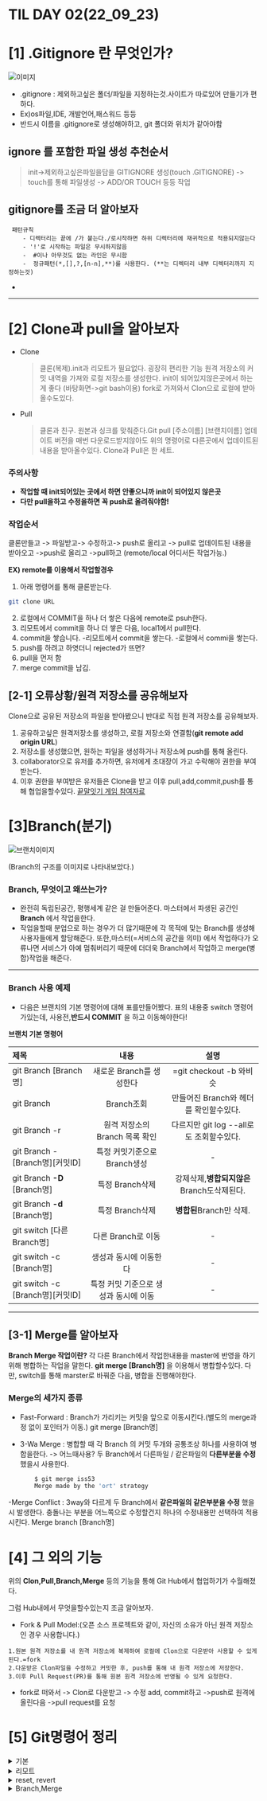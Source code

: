 # TIL DAY 02(22_09_23)


# [1] .Gitignore 란 무엇인가?

 ![이미지](https://i0.wp.com/www.alphr.com/wp-content/uploads/2020/08/Whats-a-GITIGNORE-File-How-To-Use-One.jpg?fit=577%2C320&ssl=1)

  
  
- .gitignore : 제외하고싶은 폴더/파일을 지정하는것.사이트가 따로있어 만들기가 편하다.
-   Ex)os파일,IDE, 개발언어,패스워드 등등
-   반드시 이름을 .gitignore로 생성해야하고, git 폴더와 위치가 같아야함 

## ignore 를 포함한 파일 생성 추천순서
  > init->제외하고싶은파일을담을 GITIGNORE 생성(touch .GITIGNORE) -> touch를 통해 파일생성 ->  ADD/OR      TOUCH 등등 작업

## gitignore를 조금 더 알아보자
     패턴규칙
        - 디렉터리는 끝에 /가 붙는다./로시작하면 하위 디렉터리에 재귀적으로 적용되지않는다
        - '!'로 시작하는 파일은 무시하지않음
        -  #이나 아무것도 없는 라인은 무시함
        -  정규패턴(*,[],?,[n-n],**)를 사용한다. (**는 디렉터리 내부 디렉터리까지 지정하는것)
- 
------------------------------------------------------------------------------------------------
# [2] Clone과 pull을 알아보자

- Clone
    > 클론(복제).init과 리모트가 필요없다. 굉장히 편리한 기능
      원격 저장소의 커밋 내역을 가져와 로컬 저장소를 생성한다.
      init이 되어있지않은곳에서 하는게 좋다 (바탕화면->git bash이용)
      fork로 가져와서 Clon으로 로컬에 받아올수도있다.

- Pull
    > 클론과 친구. 원본과 싱크를 맞춰준다.Git pull [주소이름] [브랜치이름]
      업데이트 버전을 매번 다운로드받지않아도 위의 명령어로 다른곳에서 업데이트된 내용을 받아올수있다.
      Clone과 Pull은 한 세트.

### 주의사항
- **작업할 때 init되어있는 곳에서 하면 안좋으니까 init이 되어있지 않은곳**
- **다만 pull을하고 수정을하면 꼭 push로 올려줘야함!**

### 작업순서
클론만들고 -> 파일받고-> 수정하고-> push로 올리고 -> pull로 업데이트된 내용을 받아오고 ->push로 올리고   ->pull하고 (remote/local 어디서든 작업가능.)

**EX) remote를 이용해서 작업할경우**  
1. 아래 명령어를 통해 클론받는다.
```bash
git clone URL
```
2. 로컬에서 COMMIT을 하나 더 쌓은 다음에 remote로 psuh한다.
3. 리모트에서 commit을 하나 더 쌓은 다음, local1에서 pull한다.
4. commit을 쌓습니다.
    -리모트에서 commit을 쌓는다.
    -로컬에서 commi을 쌓는다.
5. push를 하려고 하엿더니 rejected가  뜨면?
6. pull을 먼저 함
7. merge commit을 남김.

 
## [2-1] 오류상황/원격 저장소를 공유해보자
 Clone으로 공유된 저장소의 파일을 받아봤으니 반대로 직접 원격 저장소를 공유해보자.

   1. 공유하고싶은 원격저장소를 생성하고, 로컬 저장소와 연결함(**git remote add origin URL**)
   2. 저장소를 생성했으면, 원하는 파일을 생성하거나 저장소에 push를 통해 올린다.
   3. collaborator으로 유저를 추가하면, 유저에게 초대장이 가고 수락해야 권한을 부여받는다.
   4. 이후 권한을 부여받은 유저들은 Clone을 받고 이후 pull,add,commit,push를 통해 협업을할수있다.
[끝말잇기 게임 참여자료](https://github.com/cyctal/word-relay.git) 

# [3]Branch(분기)

![브랜치이미지](https://git-scm.com/book/en/v2/images/advance-master.png)

(Branch의 구조를 이미지로 나타내보았다.)

### Branch, 무엇이고 왜쓰는가?

- 완전히 독립된공간, 평행세계 같은 걸 만들어준다. 마스터에서 파생된 공간인 **Branch** 에서 작업을한다.
- 작업을할때 분업으로 하는 경우가 더 많기때문에 각 목적에 맞는 Branch를 생성해 사용자들에게 할당해준다.
    또한,마스터(=서비스의 공간을 의미) 에서 작업하다가 오류나면 서비스가 아예 멈춰버리기 때문에 더더욱 
   Branch에서 작업하고 merge(병합)작업을 해준다.
------------------------------
### Branch 사용 예제
- 다음은 브랜치의 기본 명령어에 대해 표를만들어봤다.
    표의 내용중 switch 명령어가있는데, 사용전,**반드시 COMMIT** 을 하고 이동해야한다!

**브랜치 기본 명령어**

|제목|내용|설명|
|:---|:---:|:---:|
|git Branch [Branch명]|새로운 Branch를 생성한다|=git checkout -b 와비슷|
|git Branch|Branch조회|만들어진 Branch와 헤더를 확인할수있다.|
|git Branch -r|원격 저장소의 Branch 목록 확인|다르지만 git log --all로도 조회할수있다. |
|git Branch -[Branch명][커밋ID]|특정 커밋기준으로 Branch생성|-|
|git Branch **-D** [Branch명]|특정 Branch삭제|강제삭제,**병합되지않은** Branch도삭제된다.|
|git Branch **-d** [Branch명]|특정 Branch삭제|**병합된**Branch만 삭제.|
|git switch [다른 Branch명]|다른 Branch로 이동 |-|
|git switch -c [Branch명]|생성과 동시에 이동한다|-|
|git switch -c [Branch명][커밋ID]|특정 커밋 기준으로 생성과 동시에 이동|-|

---------------------------
## [3-1] Merge를 알아보자
**Branch Merge 작업이란?** 
    각 다른 Branch에서 작업한내용을 master에 반영을 하기위해 병합하는 작업을 말한다.
    **git merge [Branch명]** 을 이용해서 병합할수있다. 
    다만, switch를 통해 marster로 바꿔준 다음, 병합을 진행해야한다.
   
### Merge의 세가지 종류

- Fast-Forward : Branch가 가리키는 커밋을 앞으로 이동시킨다.(별도의 merge과정 없이 포인터가 이동.)
               git merge [Branch명]

- 3-Wa Merge :  병합할 때 각 Branch 의 커밋 두개와 공통조상 하나를 사용하여 병합을한다.
              -> 어느때사용? 두 Branch에서 다른파일 / 같은파일의 **다른부분을 수정**했을시 사용한다.
              
    ```bash
        $ git merge iss53
        Merge made by the 'ort' strategy
    ```

-Merge Conflict : 3way와 다르게 두 Branch에서 **같은파일의 같은부분을 수정** 했을시 발생한다.
                  충돌나는 부분을 어느쪽으로 수정할건지 하나의 수정내용만 선택하여 적용시킨다.
                  Merge branch [Branch명]

# [4] 그 외의 기능
    
위의 **Clon,Pull,Branch,Merge** 등의 기능을 통해 Git Hub에서 협업하기가 수월해졌다.

그럼 Hub내에서 무엇을할수있는지 조금 알아보자.

- Fork & Pull Model:(오픈 소스 프로젝트와 같이, 자신의 소유가 아닌 원격 저장소인 경우 사용합니다.) 
> 
    1.원본 원격 저장소를 내 원격 저장소에 복제하여 로컬에 Clon으로 다운받아 사용할 수 있게된다.=fork
    2.다운받은 Clon파일을 수정하고 커밋한 후, push를 통해 내 원격 저장소에 저장한다.
    3.이후 Pull Request(PR)를 통해 원본 원격 저장소에 반영될 수 있게 요청한다.

- fork로 떠와서 -> Clon로 다운받고 -> 수정 add, commit하고 ->push로 원격에 올린다음 ->pull request를 요청

# [5] Git명령어 정리 

<details>
<summary>기본</summary>

## 기본Git명령어

```bash
# 작성자 이름, 메일 등록 (최초 1번만 실행)
git config --global user.name "github username"
git config --global user.email "github email"

# config 정보 출력
git config --global --list

# 일반 폴더 -> 로컬 저장소
git init

# 버전 상태 출력
git status

# Working Directory -> Staging Area
git add [File]
git add .  # 모든 파일 add

# Staging Area -> Commits
git commit -m "commit message"

# commits 목록 출력
git log
git log --oneline  # 한줄로 보기 옵션
git log -p  # 커밋마다 차이 보기 옵션

```
</details>

<details>
<summary>리모트</summary>

## 리모트명령어

```bash
# 로컬 저장소와 원격 저장소를 연결
git remote add origin [Github repository URL]

# 연결된 원격 저장소 목록 조회
git remote -v

# 원격 저장소 연결 삭제
git remote rm origin
git remote remove origin

# 로컬 저장소의 commits을 원격 저장소에 반영
git push origin master
git push -u origin master  # -u 옵션을 했다면 이후 push할 때는 git push만으로도 가능

# 원격 저장소를 로컬에 복제
git clone [Github repository URL]

# 원격 저장소의 변경 사항 로컬에 받아오기 (동기화)
git pull origin master
```
</details>

<details>
<summary>reset, revert</summary>

## reset, revert

```bash
# 특정 커밋 상태로 되돌리기 (soft, mixed, hard 세 가지 옵션)
git reset --soft [commit ID]
git reset --mixed [commit ID]
git reset --hard [commit ID]

# 커밋을 취소하는 커밋을 새로 생성하여 특정 커밋을 되돌리기
git revert [commit ID]

# 이전 커밋 목록 모두 출력
git reflog
```
</details>


<details>
<summary>Branch,Merge</summary>

## Branch,Merge

```bash
# 브랜치 목록 확인
git branch

# 새 브랜치 생성
git branch [branch name]

# 특정 브랜치 삭제
git branch -d [branch name]
git branch -D [branch name]  # 강제 삭제(병합되지 않은 브랜치도 삭제)

git switch [branch name]  # 다른 브랜치로 이동
git switch -c [branch name]  # 브랜치를 생성함과 동시에 이동

# 한 줄로, 모든 브랜치의, 그래프를 포함하여 커밋 목록 출력
git log --oneline --all --graph

# 브랜치 병합
git merge [branch name]

```
</details>

